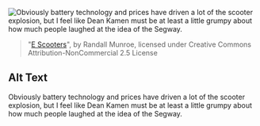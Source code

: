 ![Obviously battery technology and prices have driven a lot of the scooter explosion, but I feel like Dean Kamen must be at least a little grumpy about how much people laughed at the idea of the Segway.](https://imgs.xkcd.com/comics/e_scooters.png)
> "[E Scooters](https://xkcd.com/2188/)", by Randall Munroe, licensed under Creative Commons Attribution-NonCommercial 2.5 License

## Alt Text
Obviously battery technology and prices have driven a lot of the scooter explosion, but I feel like Dean Kamen must be at least a little grumpy about how much people laughed at the idea of the Segway.
